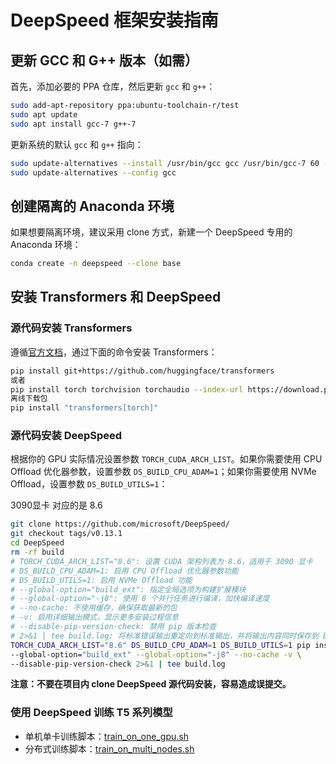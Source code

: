 # DeepSpeed 框架安装指南

## 更新 GCC 和 G++ 版本（如需）

首先，添加必要的 PPA 仓库，然后更新 `gcc` 和 `g++`：

```bash
sudo add-apt-repository ppa:ubuntu-toolchain-r/test
sudo apt update
sudo apt install gcc-7 g++-7
```

更新系统的默认 `gcc` 和 `g++` 指向：

```bash
sudo update-alternatives --install /usr/bin/gcc gcc /usr/bin/gcc-7 60 --slave /usr/bin/g++ g++ /usr/bin/g++-7
sudo update-alternatives --config gcc
```

## 创建隔离的 Anaconda 环境

如果想要隔离环境，建议采用 clone 方式，新建一个 DeepSpeed 专用的 Anaconda 环境：

```bash
conda create -n deepspeed --clone base
```

## 安装 Transformers 和 DeepSpeed

### 源代码安装 Transformers

遵循[官方文档](https://huggingface.co/docs/transformers/installation#install-from-source)，通过下面的命令安装 Transformers：

```bash
pip install git+https://github.com/huggingface/transformers
或者
pip install torch torchvision torchaudio --index-url https://download.pytorch.org/whl/cu118
离线下载包
pip install "transformers[torch]"
```

### 源代码安装 DeepSpeed

根据你的 GPU 实际情况设置参数 `TORCH_CUDA_ARCH_LIST`。如果你需要使用 CPU Offload 优化器参数，设置参数 `DS_BUILD_CPU_ADAM=1`；如果你需要使用 NVMe Offload，设置参数 `DS_BUILD_UTILS=1`：

3090显卡 对应的是 8.6
```bash
git clone https://github.com/microsoft/DeepSpeed/
git checkout tags/v0.13.1
cd DeepSpeed
rm -rf build
# TORCH_CUDA_ARCH_LIST="8.6": 设置 CUDA 架构列表为 8.6，适用于 3090 显卡
# DS_BUILD_CPU_ADAM=1: 启用 CPU Offload 优化器参数功能
# DS_BUILD_UTILS=1: 启用 NVMe Offload 功能
# --global-option="build_ext": 指定全局选项为构建扩展模块
# --global-option="-j8": 使用 8 个并行任务进行编译，加快编译速度
# --no-cache: 不使用缓存，确保获取最新的包
# -v: 启用详细输出模式，显示更多安装过程信息
# --disable-pip-version-check: 禁用 pip 版本检查
# 2>&1 | tee build.log: 将标准错误输出重定向到标准输出，并将输出内容同时保存到 build.log 文件中
TORCH_CUDA_ARCH_LIST="8.6" DS_BUILD_CPU_ADAM=1 DS_BUILD_UTILS=1 pip install . \
--global-option="build_ext" --global-option="-j8" --no-cache -v \
--disable-pip-version-check 2>&1 | tee build.log
```

**注意：不要在项目内 clone DeepSpeed 源代码安装，容易造成误提交。**

### 使用 DeepSpeed 训练 T5 系列模型

- 单机单卡训练脚本：[train_on_one_gpu.sh](train_on_one_gpu.sh)
- 分布式训练脚本：[train_on_multi_nodes.sh](train_on_multi_nodes.sh)